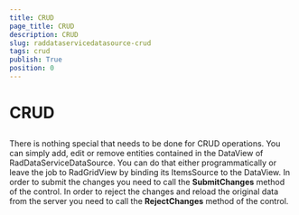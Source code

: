 ```yaml
---
title: CRUD
page_title: CRUD
description: CRUD
slug: raddataservicedatasource-crud
tags: crud
publish: True
position: 0
---
```


# CRUD



## 

There is nothing special that needs to be done for CRUD operations. You can simply add, edit or remove entities contained in the DataView of RadDataServiceDataSource. You can do that either programmatically or leave the job to RadGridView by binding its ItemsSource to the DataView. In order to submit the changes you need to call the __SubmitChanges__ method of the control. In order to reject the changes and reload the original data from the server you need to call the __RejectChanges__ method of the control. 
